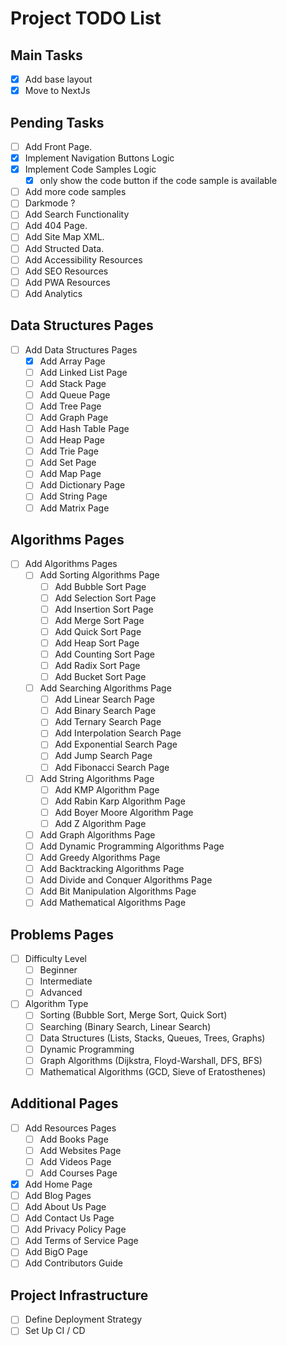 # Project TODO List

## Main Tasks
- [x] Add base layout
- [x] Move to NextJs

## Pending Tasks
- [ ] Add Front Page.
- [x] Implement Navigation Buttons Logic
- [x] Implement Code Samples Logic
    - [x] only show the code button if the code sample is available
- [ ] Add more code samples
- [ ] Darkmode ?
- [ ] Add Search Functionality
- [ ] Add 404 Page.
- [ ] Add Site Map XML.
- [ ] Add Structed Data.
- [ ] Add Accessibility Resources
- [ ] Add SEO Resources
- [ ] Add PWA Resources
- [ ] Add Analytics

## Data Structures Pages
- [ ] Add Data Structures Pages
  - [x] Add Array Page
  - [ ] Add Linked List Page
  - [ ] Add Stack Page
  - [ ] Add Queue Page
  - [ ] Add Tree Page
  - [ ] Add Graph Page
  - [ ] Add Hash Table Page
  - [ ] Add Heap Page
  - [ ] Add Trie Page
  - [ ] Add Set Page
  - [ ] Add Map Page
  - [ ] Add Dictionary Page
  - [ ] Add String Page
  - [ ] Add Matrix Page

## Algorithms Pages
- [ ] Add Algorithms Pages
  - [ ] Add Sorting Algorithms Page
    - [ ] Add Bubble Sort Page
    - [ ] Add Selection Sort Page
    - [ ] Add Insertion Sort Page
    - [ ] Add Merge Sort Page
    - [ ] Add Quick Sort Page
    - [ ] Add Heap Sort Page
    - [ ] Add Counting Sort Page
    - [ ] Add Radix Sort Page
    - [ ] Add Bucket Sort Page
  
  - [ ] Add Searching Algorithms Page
    - [ ] Add Linear Search Page
    - [ ] Add Binary Search Page
    - [ ] Add Ternary Search Page
    - [ ] Add Interpolation Search Page
    - [ ] Add Exponential Search Page
    - [ ] Add Jump Search Page
    - [ ] Add Fibonacci Search Page
  
  - [ ] Add String Algorithms Page
    - [ ] Add KMP Algorithm Page
    - [ ] Add Rabin Karp Algorithm Page
    - [ ] Add Boyer Moore Algorithm Page
    - [ ] Add Z Algorithm Page
  
  - [ ] Add Graph Algorithms Page
  - [ ] Add Dynamic Programming Algorithms Page
  - [ ] Add Greedy Algorithms Page
  - [ ] Add Backtracking Algorithms Page
  - [ ] Add Divide and Conquer Algorithms Page
  - [ ] Add Bit Manipulation Algorithms Page
  - [ ] Add Mathematical Algorithms Page

## Problems Pages
- [ ] Difficulty Level
    - [ ]  Beginner
    - [ ] Intermediate
    - [ ] Advanced
- [ ] Algorithm Type
    - [ ] Sorting (Bubble Sort, Merge Sort, Quick Sort)
    - [ ] Searching (Binary Search, Linear Search)
    - [ ] Data Structures (Lists, Stacks, Queues, Trees, Graphs)
    - [ ] Dynamic Programming
    - [ ] Graph Algorithms (Dijkstra, Floyd-Warshall, DFS, BFS)
    - [ ] Mathematical Algorithms (GCD, Sieve of Eratosthenes)   

## Additional Pages
- [ ] Add Resources Pages
  - [ ] Add Books Page
  - [ ] Add Websites Page
  - [ ] Add Videos Page
  - [ ] Add Courses Page

- [x] Add Home Page
- [ ] Add Blog Pages
- [ ] Add About Us Page
- [ ] Add Contact Us Page
- [ ] Add Privacy Policy Page
- [ ] Add Terms of Service Page
- [ ] Add BigO Page
- [ ] Add Contributors Guide

## Project Infrastructure
- [ ] Define Deployment Strategy
- [ ] Set Up CI / CD
